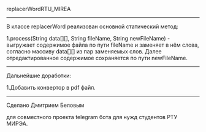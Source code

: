 replacerWordRTU_MIREA
___
В классе replacerWord реализован основной статический метод:    

1.process(String data[][], String fileName, String newFileName) - выгружает содержимое файла по пути fileName и заменяет в нём слова, согласно массиву data[][] из пар заменяемых слов. Далее отредактированное содержимое сохраняется по пути newFileName.
___
Дальнейшие доработки: 

1.Добавить конвертор в pdf файл.
___
Сделано Дмитрием Беловым

для совместного проекта telegram бота для нужд студентов РТУ МИРЭА.

